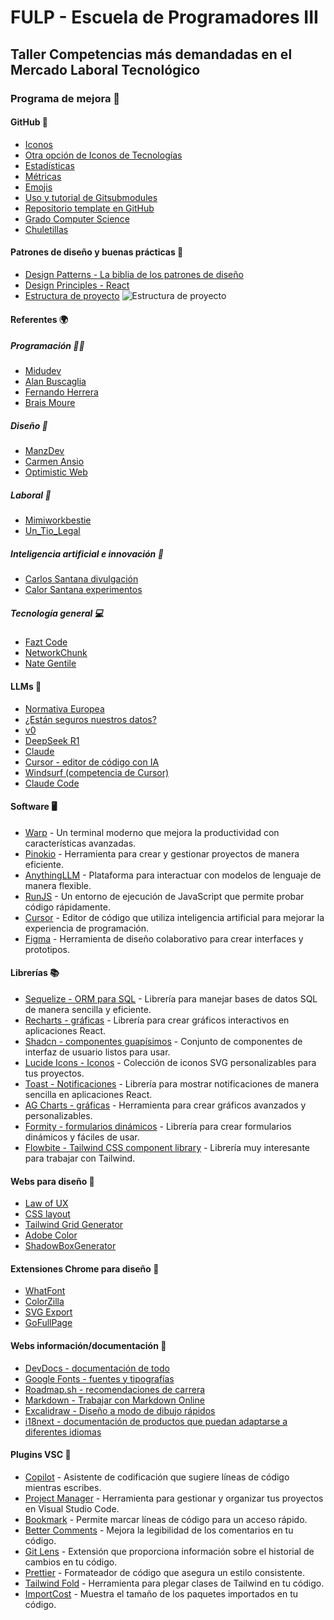 # FULP - Escuela de Programadores III 
## Taller Competencias más demandadas en el Mercado Laboral Tecnológico

### Programa de mejora 🌟

#### GitHub 🐙
- [Iconos](https://skillicons.dev)
- [Otra opción de Iconos de Tecnologías](https://github.com/marwin1991/profile-technology-icons?tab=readme-ov-file)
- [Estadísticas](https://github.com/anuraghazra/github-readme-stats)
- [Métricas](https://github.com/williamtroup/Heat.js)
- [Emojis](https://emojikeyboard.top/es/)
- [Uso y tutorial de Gitsubmodules](https://emojikeyboard.top/es/)
- [Repositorio template en GitHub](https://www.youtube.com/shorts/-5IfSaJ5QGI)
- [Grado Computer Science](https://github.com/ossu/computer-science)
- [Chuletillas](https://github.com/LeCoupa/awesome-cheatsheets)

#### Patrones de diseño y buenas prácticas 🎨
- [Design Patterns - La biblia de los patrones de diseño](https://refactoring.guru/design-patterns)
- [Design Principles - React](https://legacy.reactjs.org/docs/design-principles.html)
- [Estructura de proyecto](https://www.instagram.com/reel/DH5_48Vht5r/?igsh=azVudXI5NnVpeXNn)
![Estructura de proyecto](./images/Proyect_structure.png)

#### Referentes 🌍
##### Programación 👨‍💻
- [Midudev](https://www.linkedin.com/in/midudev/)
- [Alan Buscaglia](https://www.youtube.com/@gentlemanprogramming)
- [Fernando Herrera](https://www.youtube.com/@gentlemanprogramming)
- [Brais Moure](https://www.linkedin.com/in/braismoure/)

##### Diseño 🎨
- [ManzDev](https://www.youtube.com/@ManzDev/videos)
- [Carmen Ansio](https://www.linkedin.com/in/carmenansio/?locale=es_ES)
- [Optimistic Web](https://www.youtube.com/@OptimisticWeb)

##### Laboral 💼
- [Mimiworkbestie](https://www.instagram.com/mimiworkbestie/?hl=es)
- [Un_Tio_Legal](https://www.instagram.com/un_tio_legal_/?hl=es)

##### Inteligencia artificial e innovación 🤖
- [Carlos Santana divulgación](https://www.youtube.com/@DotCSV/videos)
- [Calor Santana experimentos](https://www.linkedin.com/in/andrewyng/)

##### Tecnología general 💻
- [Fazt Code](https://www.youtube.com/@FaztCode/videos)
- [NetworkChunk](https://www.youtube.com/@NetworkChuck/videos)
- [Nate Gentile](https://www.youtube.com/@NateGentile7)

#### LLMs 🧠
- [Normativa Europea](https://digital-strategy.ec.europa.eu/es/policies/regulatory-framework-ai)
- [¿Están seguros nuestros datos?](https://openai.com/policies/usage-policies/)
- [v0](https://v0.dev/chat)
- [DeepSeek R1](https://chat.deepseek.com)
- [Claude](https://chat.deepseek.com)
- [Cursor - editor de código con IA](https://www.cursor.com)
- [Windsurf (competencia de Cursor)](https://codeium.com/windsurf)
- [Claude Code](https://docs.anthropic.com/es/docs/agents-and-tools/claude-code/overview)

#### Software 🖥️
- [Warp](https://www.warp.dev) - Un terminal moderno que mejora la productividad con características avanzadas.
- [Pinokio](https://pinokio.computer) - Herramienta para crear y gestionar proyectos de manera eficiente.
- [AnythingLLM](https://anythingllm.com) - Plataforma para interactuar con modelos de lenguaje de manera flexible.
- [RunJS](https://runjs.app) - Un entorno de ejecución de JavaScript que permite probar código rápidamente.
- [Cursor](https://www.cursor.com) - Editor de código que utiliza inteligencia artificial para mejorar la experiencia de programación.
- [Figma](https://www.figma.com) - Herramienta de diseño colaborativo para crear interfaces y prototipos.

#### Librerías 📚
- [Sequelize - ORM para SQL](https://sequelize.org) - Librería para manejar bases de datos SQL de manera sencilla y eficiente.
- [Recharts - gráficas](https://recharts.org/en-US/) - Librería para crear gráficos interactivos en aplicaciones React.
- [Shadcn - componentes guapísimos](https://ui.shadcn.com) - Conjunto de componentes de interfaz de usuario listos para usar.
- [Lucide Icons - Iconos](https://lucide.dev/icons/) - Colección de iconos SVG personalizables para tus proyectos.
- [Toast - Notificaciones](https://react-hot-toast.com) - Librería para mostrar notificaciones de manera sencilla en aplicaciones React.
- [AG Charts - gráficas](https://www.ag-grid.com/charts/) - Herramienta para crear gráficos avanzados y personalizables.
- [Formity - formularios dinámicos](https://www.formity.app) - Librería para crear formularios dinámicos y fáciles de usar.
- [Flowbite - Tailwind CSS component library](https://flowbite.com/) - Librería muy interesante para trabajar con Tailwind.


#### Webs para diseño 🎨
- [Law of UX](https://lawsofux.com/es/)
- [CSS layout](https://layout.bradwoods.io)
- [Tailwind Grid Generator](https://www.tailwindgen.com)
- [Adobe Color](https://color.adobe.com/es/)
- [ShadowBoxGenerator](https://neumorphism.io/#e0e0e0)

#### Extensiones Chrome para diseño 🌈
- [WhatFont](https://chromewebstore.google.com/detail/whatfont/jabopobgcpjmedljpbcaablpmlmfcogm?hl=es)
- [ColorZilla](https://chromewebstore.google.com/detail/colorzilla/bhlhnicpbhignbdhedgjhgdocnmhomnp?hl=es)
- [SVG Export](https://chromewebstore.google.com/detail/svg-export/naeaaedieihlkmdajjefioajbbdbdjgp?hl=es)
- [GoFullPage](https://chromewebstore.google.com/detail/gofullpage-full-page-scre/fdpohaocaechififmbbbbbknoalclacl?hl=es)

#### Webs información/documentación 📖
- [DevDocs - documentación de todo](https://devdocs.io)
- [Google Fonts - fuentes y tipografías](https://fonts.google.com)
- [Roadmap.sh - recomendaciones de carrera](https://roadmap.sh)
- [Markdown - Trabajar con Markdown Online](https://markdownlivepreview.com)
- [Excalidraw - Diseño a modo de dibujo rápidos](https://excalidraw.com)
- [i18next - documentación de productos que puedan adaptarse a diferentes idiomas](https://react.i18next.com/)

#### Plugins VSC 🔌
- [Copilot](https://marketplace.visualstudio.com/items?itemName=GitHub.copilot) - Asistente de codificación que sugiere líneas de código mientras escribes.
- [Project Manager](https://marketplace.visualstudio.com/items?itemName=GitHub.copilot) - Herramienta para gestionar y organizar tus proyectos en Visual Studio Code.
- [Bookmark](https://marketplace.visualstudio.com/items?itemName=alefragnani.Bookmarks) - Permite marcar líneas de código para un acceso rápido.
- [Better Comments](https://marketplace.visualstudio.com/items?itemName=aaron-bond.better-comments) - Mejora la legibilidad de los comentarios en tu código.
- [Git Lens](https://marketplace.visualstudio.com/items?itemName=eamodio.gitlens) - Extensión que proporciona información sobre el historial de cambios en tu código.
- [Prettier](https://marketplace.visualstudio.com/items?itemName=eamodio.gitlens) - Formateador de código que asegura un estilo consistente.
- [Tailwind Fold](https://marketplace.visualstudio.com/items?itemName=stivo.tailwind-fold) - Herramienta para plegar clases de Tailwind en tu código.
- [ImportCost](https://marketplace.visualstudio.com/items?itemName=stivo.tailwind-fold) - Muestra el tamaño de los paquetes importados en tu código.
